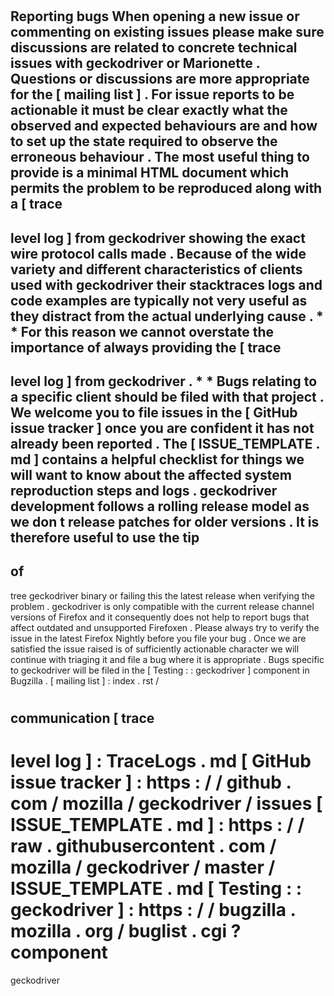#
Reporting
bugs
When
opening
a
new
issue
or
commenting
on
existing
issues
please
make
sure
discussions
are
related
to
concrete
technical
issues
with
geckodriver
or
Marionette
.
Questions
or
discussions
are
more
appropriate
for
the
[
mailing
list
]
.
For
issue
reports
to
be
actionable
it
must
be
clear
exactly
what
the
observed
and
expected
behaviours
are
and
how
to
set
up
the
state
required
to
observe
the
erroneous
behaviour
.
The
most
useful
thing
to
provide
is
a
minimal
HTML
document
which
permits
the
problem
to
be
reproduced
along
with
a
[
trace
-
level
log
]
from
geckodriver
showing
the
exact
wire
protocol
calls
made
.
Because
of
the
wide
variety
and
different
characteristics
of
clients
used
with
geckodriver
their
stacktraces
logs
and
code
examples
are
typically
not
very
useful
as
they
distract
from
the
actual
underlying
cause
.
*
*
For
this
reason
we
cannot
overstate
the
importance
of
always
providing
the
[
trace
-
level
log
]
from
geckodriver
.
*
*
Bugs
relating
to
a
specific
client
should
be
filed
with
that
project
.
We
welcome
you
to
file
issues
in
the
[
GitHub
issue
tracker
]
once
you
are
confident
it
has
not
already
been
reported
.
The
[
ISSUE_TEMPLATE
.
md
]
contains
a
helpful
checklist
for
things
we
will
want
to
know
about
the
affected
system
reproduction
steps
and
logs
.
geckodriver
development
follows
a
rolling
release
model
as
we
don
t
release
patches
for
older
versions
.
It
is
therefore
useful
to
use
the
tip
-
of
-
tree
geckodriver
binary
or
failing
this
the
latest
release
when
verifying
the
problem
.
geckodriver
is
only
compatible
with
the
current
release
channel
versions
of
Firefox
and
it
consequently
does
not
help
to
report
bugs
that
affect
outdated
and
unsupported
Firefoxen
.
Please
always
try
to
verify
the
issue
in
the
latest
Firefox
Nightly
before
you
file
your
bug
.
Once
we
are
satisfied
the
issue
raised
is
of
sufficiently
actionable
character
we
will
continue
with
triaging
it
and
file
a
bug
where
it
is
appropriate
.
Bugs
specific
to
geckodriver
will
be
filed
in
the
[
Testing
:
:
geckodriver
]
component
in
Bugzilla
.
[
mailing
list
]
:
index
.
rst
/
#
communication
[
trace
-
level
log
]
:
TraceLogs
.
md
[
GitHub
issue
tracker
]
:
https
:
/
/
github
.
com
/
mozilla
/
geckodriver
/
issues
[
ISSUE_TEMPLATE
.
md
]
:
https
:
/
/
raw
.
githubusercontent
.
com
/
mozilla
/
geckodriver
/
master
/
ISSUE_TEMPLATE
.
md
[
Testing
:
:
geckodriver
]
:
https
:
/
/
bugzilla
.
mozilla
.
org
/
buglist
.
cgi
?
component
=
geckodriver
